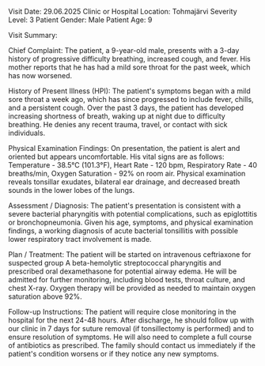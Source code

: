 Visit Date: 29.06.2025
Clinic or Hospital Location: Tohmajärvi
Severity Level: 3
Patient Gender: Male
Patient Age: 9

Visit Summary:

Chief Complaint: The patient, a 9-year-old male, presents with a 3-day history of progressive difficulty breathing, increased cough, and fever. His mother reports that he has had a mild sore throat for the past week, which has now worsened.

History of Present Illness (HPI): The patient's symptoms began with a mild sore throat a week ago, which has since progressed to include fever, chills, and a persistent cough. Over the past 3 days, the patient has developed increasing shortness of breath, waking up at night due to difficulty breathing. He denies any recent trauma, travel, or contact with sick individuals.

Physical Examination Findings: On presentation, the patient is alert and oriented but appears uncomfortable. His vital signs are as follows: Temperature - 38.5°C (101.3°F), Heart Rate - 120 bpm, Respiratory Rate - 40 breaths/min, Oxygen Saturation - 92% on room air. Physical examination reveals tonsillar exudates, bilateral ear drainage, and decreased breath sounds in the lower lobes of the lungs.

Assessment / Diagnosis: The patient's presentation is consistent with a severe bacterial pharyngitis with potential complications, such as epiglottitis or bronchopneumonia. Given his age, symptoms, and physical examination findings, a working diagnosis of acute bacterial tonsillitis with possible lower respiratory tract involvement is made.

Plan / Treatment: The patient will be started on intravenous ceftriaxone for suspected group A beta-hemolytic streptococcal pharyngitis and prescribed oral dexamethasone for potential airway edema. He will be admitted for further monitoring, including blood tests, throat culture, and chest X-ray. Oxygen therapy will be provided as needed to maintain oxygen saturation above 92%.

Follow-up Instructions: The patient will require close monitoring in the hospital for the next 24-48 hours. After discharge, he should follow up with our clinic in 7 days for suture removal (if tonsillectomy is performed) and to ensure resolution of symptoms. He will also need to complete a full course of antibiotics as prescribed. The family should contact us immediately if the patient's condition worsens or if they notice any new symptoms.
